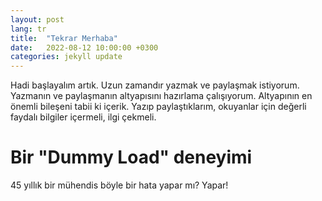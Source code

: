 ```yaml
---
layout: post
lang: tr
title:  "Tekrar Merhaba"
date:   2022-08-12 10:00:00 +0300
categories: jekyll update
---
```

Hadi başlayalım artık.
Uzun zamandır yazmak ve paylaşmak istiyorum. Yazmanın ve paylaşmanın altyapısını hazırlama çalışıyorum.
Altyapının en önemli bileşeni tabii ki içerik. Yazıp paylaştıklarım, okuyanlar için değerli faydalı bilgiler içermeli, ilgi çekmeli. 

# Bir "Dummy Load" deneyimi
45 yıllık bir mühendis böyle bir hata yapar mı? Yapar!